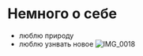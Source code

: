 # Немного о себе
- люблю природу
- люблю узнвать новое
![IMG_0018](https://github.com/Vitaliy-1972/My-portfolio/assets/159711451/9f20f545-2a1a-498b-8305-bf75ad1ec07e)
